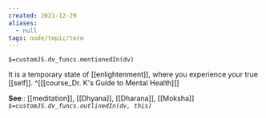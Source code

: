 ```yaml
---
created: 2021-12-29 
aliases:
  - null
tags: node/topic/term
---
```

`$=customJS.dv_funcs.mentionedIn(dv)`

It is a temporary state of [[enlightenment]], where you experience your true [[self]].
 ^[[[course_Dr. K's Guide to Mental Health]]]

**See**:: [[meditation]], [[Dhyana]], [[Dharana]], [[Moksha]]
*`$=customJS.dv_funcs.outlinedIn(dv, this)`*